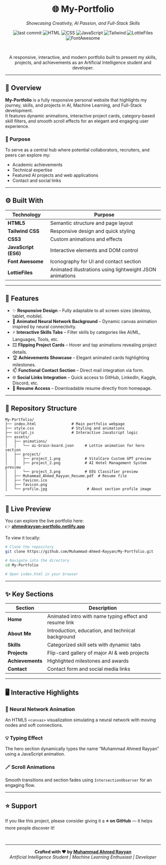 <div align="center">

# 🌐 My-Portfolio  
*Showcasing Creativity, AI Passion, and Full-Stack Skills*

![last commit](https://img.shields.io/github/last-commit/Muhammad-Ahmed-Rayyan/My-Portfolio)
![HTML](https://img.shields.io/badge/HTML5-orange?logo=html5&logoColor=white)
![CSS](https://img.shields.io/badge/CSS3-blue?logo=css3&logoColor=white)
![JavaScript](https://img.shields.io/badge/JavaScript-yellow?logo=javascript&logoColor=black)
![Tailwind](https://img.shields.io/badge/TailwindCSS-38B2AC?logo=tailwindcss&logoColor=white)
![LottieFiles](https://img.shields.io/badge/LottieFiles-00C4CC?logo=lottiefiles&logoColor=white)
![FontAwesome](https://img.shields.io/badge/FontAwesome-339AF0?logo=fontawesome&logoColor=white)

<br>

A responsive, interactive, and modern portfolio built to present my skills, projects, and achievements as an Artificial Intelligence student and developer.

</div>

---

## 🧠 Overview

**My-Portfolio** is a fully responsive personal website that highlights my journey, skills, and projects in AI, Machine Learning, and Full-Stack development.  
It features dynamic animations, interactive project cards, category-based skill filters, and smooth scroll effects for an elegant and engaging user experience.

### 🎯 Purpose

To serve as a central hub where potential collaborators, recruiters, and peers can explore my:
- Academic achievements
- Technical expertise
- Featured AI projects and web applications
- Contact and social links

---

## ⚙️ Built With

| Technology | Purpose |
|-------------|----------|
| **HTML5** | Semantic structure and page layout |
| **Tailwind CSS** | Responsive design and quick styling |
| **CSS3** | Custom animations and effects |
| **JavaScript (ES6)** | Interactive elements and DOM control |
| **Font Awesome** | Iconography for UI and contact section |
| **LottieFiles** | Animated illustrations using lightweight JSON animations |

---

## 🧩 Features

- ✨ **Responsive Design** – Fully adaptable to all screen sizes (desktop, tablet, mobile).  
- 🧠 **Animated Neural Network Background** – Dynamic canvas animation inspired by neural connectivity.  
- ⚡ **Interactive Skills Tabs** – Filter skills by categories like AI/ML, Languages, Tools, etc.  
- 🎞️ **Flipping Project Cards** – Hover and tap animations revealing project details.  
- 🏆 **Achievements Showcase** – Elegant animated cards highlighting milestones.  
- 📫 **Functional Contact Section** – Direct mail integration via form.  
- 🌐 **Social Links Integration** – Quick access to GitHub, LinkedIn, Kaggle, Discord, etc.  
- 💼 **Resume Access** – Downloadable resume directly from homepage.

---

## 📂 Repository Structure

```
My-Portfolio/
├── index.html                # Main portfolio webpage
├── style.css                 # Styling and animations
├── script.js                 # Interactive JavaScript logic
├── assets/
│   ├── animations/
│   │   └── ai-brain-board.json     # Lottie animation for hero section
│   ├── project/
│   │   ├── project_1.png           # VitalCare Custom GPT preview
│   │   ├── project_2.png           # AI Hotel Management System preview
│   │   └── project_3.png           # EEG Classifier preview
│   ├── Muhammad_Ahmed_Rayyan_Resume.pdf  # Resume file
│   ├── favicon.ico
│   ├── favicon.png
│   └── profile.jpg                  # About section profile image
```

---

## 🚀 Live Preview

You can explore the live portfolio here:  
👉 **[ahmedrayyan-portfolio.netlify.app](https://ahmedrayyan-portfolio.netlify.app/)**

To view it locally:

```bash
# Clone the repository
git clone https://github.com/Muhammad-Ahmed-Rayyan/My-Portfolio.git

# Navigate into the directory
cd My-Portfolio

# Open index.html in your browser
```

---

## ✨ Key Sections

| Section | Description |
|----------|-------------|
| **Home** | Animated intro with name typing effect and resume link |
| **About Me** | Introduction, education, and technical background |
| **Skills** | Categorized skill sets with dynamic tabs |
| **Projects** | Flip-card gallery of major AI & web projects |
| **Achievements** | Highlighted milestones and awards |
| **Contact** | Contact form and social media links |

---

## 🖥️ Interactive Highlights

### 🧠 Neural Network Animation  
An HTML5 `<canvas>` visualization simulating a neural network with moving nodes and soft connections.

### 💡 Typing Effect  
The hero section dynamically types the name “Muhammad Ahmed Rayyan” using a JavaScript animation.

### 🪄 Scroll Animations  
Smooth transitions and section fades using `IntersectionObserver` for an engaging flow.

---

## ⭐ Support

If you like this project, please consider giving it a **⭐ on GitHub** — it helps more people discover it!

</br>

---

<div align="center">

**Crafted with ❤️ by [Muhammad Ahmed Rayyan](https://github.com/Muhammad-Ahmed-Rayyan)**  
*Artificial Intelligence Student | Machine Learning Enthusiast | Developer*

</div>
